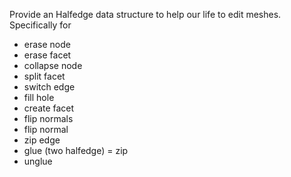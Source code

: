 Provide an Halfedge data structure to help our life to edit meshes. Specifically for

-   erase node
-   erase facet
-   collapse node
-   split facet
-   switch edge
-   fill hole
-   create facet
-   flip normals
-   flip normal
-   zip edge
-   glue (two halfedge) = zip
-   unglue
